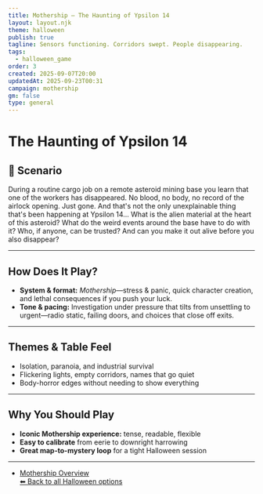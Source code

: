 ```yaml
---
title: Mothership — The Haunting of Ypsilon 14
layout: layout.njk
theme: halloween
publish: true
tagline: Sensors functioning. Corridors swept. People disappearing.
tags:
  - halloween_game
order: 3
created: 2025-09-07T20:00
updatedAt: 2025-09-23T00:31
campaign: mothership
gm: false
type: general
---
```

# The Haunting of Ypsilon 14

## 🌌 Scenario
During a routine cargo job on a remote asteroid mining base you learn that one of the workers has disappeared. No blood, no body, no record of the airlock opening. Just gone. And that's not the only unexplainable thing that's been happening at Ypsilon 14... What is the alien material at the heart of this asteroid? What do the weird events around the base have to do with it? Who, if anyone, can be trusted? And can you make it out alive before you also disappear?

---
## How Does It Play?

- **System & format:** _Mothership_—stress & panic, quick character creation, and lethal consequences if you push your luck.
- **Tone & pacing:** Investigation under pressure that tilts from unsettling to urgent—radio static, failing doors, and choices that close off exits.

---
## Themes & Table Feel

- Isolation, paranoia, and industrial survival
- Flickering lights, empty corridors, names that go quiet
- Body-horror edges without needing to show everything

---
## Why You Should Play

- **Iconic Mothership experience:** tense, readable, flexible
- **Easy to calibrate** from eerie to downright harrowing
- **Great map-to-mystery loop** for a tight Halloween session

---
- [Mothership Overview](/vault/campaigns/mothership%20campaign/general/summary%20of%20mothership/)  
[⬅ Back to all Halloween options](/vault/halloween/)